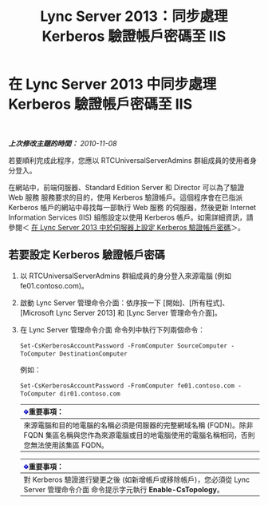 ﻿---
title: Lync Server 2013：同步處理 Kerberos 驗證帳戶密碼至 IIS
TOCTitle: 同步處理 Kerberos 驗證帳戶密碼至 IIS
ms:assetid: 05925a66-2684-4c1b-adfa-69bd0da1bf38
ms:mtpsurl: https://technet.microsoft.com/zh-tw/library/Gg398107(v=OCS.15)
ms:contentKeyID: 49289960
ms.date: 08/10/2015
mtps_version: v=OCS.15
ms.translationtype: HT
---

# 在 Lync Server 2013 中同步處理 Kerberos 驗證帳戶密碼至 IIS

 

_**上次修改主題的時間：** 2010-11-08_

若要順利完成此程序，您應以 RTCUniversalServerAdmins 群組成員的使用者身分登入。

在網站中，前端伺服器、Standard Edition Server 和 Director 可以為了驗證 Web 服務 服務要求的目的，使用 Kerberos 驗證帳戶。這個程序會在已指派 Kerberos 帳戶的網站中尋找每一部執行 Web 服務 的伺服器，然後更新 Internet Information Services (IIS) 組態設定以使用 Kerberos 帳戶。如需詳細資訊，請參閱＜ [在 Lync Server 2013 中於伺服器上設定 Kerberos 驗證帳戶密碼](lync-server-2013-set-a-kerberos-authentication-account-password-on-a-server.md)＞。

## 若要設定 Kerberos 驗證帳戶密碼

1.  以 RTCUniversalServerAdmins 群組成員的身分登入來源電腦 (例如 fe01.contoso.com)。

2.  啟動 Lync Server 管理命令介面：依序按一下 \[開始\]、\[所有程式\]、\[Microsoft Lync Server 2013\] 和 \[Lync Server 管理命令介面\]。

3.  在 Lync Server 管理命令介面 命令列中執行下列兩個命令：
    
        Set-CsKerberosAccountPassword -FromComputer SourceComputer -ToComputer DestinationComputer
    
    例如：
    
        Set-CsKerberosAccountPassword -FromComputer fe01.contoso.com -ToComputer dir01.contoso.com
    
    <table>
    <thead>
    <tr class="header">
    <th><img src="images/Gg412908.important(OCS.15).gif" title="important" alt="important" />重要事項：</th>
    </tr>
    </thead>
    <tbody>
    <tr class="odd">
    <td>來源電腦和目的地電腦的名稱必須是伺服器的完整網域名稱 (FQDN)。除非 FQDN 集區名稱與您作為來源電腦或目的地電腦使用的電腦名稱相同，否則您無法使用該集區 FQDN。</td>
    </tr>
    </tbody>
    </table>
    
    <table>
    <thead>
    <tr class="header">
    <th><img src="images/Gg412908.important(OCS.15).gif" title="important" alt="important" />重要事項：</th>
    </tr>
    </thead>
    <tbody>
    <tr class="odd">
    <td>對 Kerberos 驗證進行變更之後 (如新增帳戶或移除帳戶)，您必須從 Lync Server 管理命令介面 命令提示字元執行 <strong>Enable-CsTopology</strong>。</td>
    </tr>
    </tbody>
    </table>


